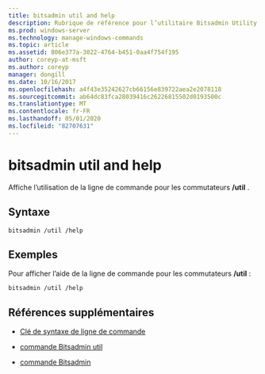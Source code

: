 ```yaml
---
title: bitsadmin util and help
description: Rubrique de référence pour l’utilitaire Bitsadmin Utility et la commande help, qui affiche l’utilisation de la ligne de commande pour les commutateurs/util.
ms.prod: windows-server
ms.technology: manage-windows-commands
ms.topic: article
ms.assetid: 806e377a-3022-4764-b451-0aa4f754f195
author: coreyp-at-msft
ms.author: coreyp
manager: dongill
ms.date: 10/16/2017
ms.openlocfilehash: a4f43e35242627cb66156e839722aea2e2078118
ms.sourcegitcommit: ab64dc83fca28039416c26226815502d0193500c
ms.translationtype: MT
ms.contentlocale: fr-FR
ms.lasthandoff: 05/01/2020
ms.locfileid: "82707631"
---
```

# <a name="bitsadmin-util-and-help"></a>bitsadmin util and help

Affiche l’utilisation de la ligne de commande pour les commutateurs **/util** .

## <a name="syntax"></a>Syntaxe

```
bitsadmin /util /help
```

## <a name="examples"></a>Exemples

Pour afficher l’aide de la ligne de commande pour les commutateurs **/util** :

```
bitsadmin /util /help
```

## <a name="additional-references"></a>Références supplémentaires

- [Clé de syntaxe de ligne de commande](command-line-syntax-key.md)

- [commande Bitsadmin util](bitsadmin-util.md)

- [commande Bitsadmin](bitsadmin.md)
